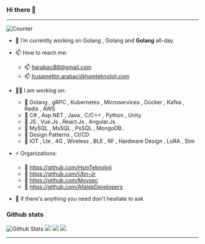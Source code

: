 ### Hi there 👋 

---

![Counter](https://komarev.com/ghpvc/?username=husamettinarabaci&style=flat-square&label=Profile%20Views)

- 🔭 I’m currently working on Golang , Golang and <b>Golang</b> all-day.
- 📫 How to reach me: 
  - 📫 harabaci88@gmail.com
  - 📫 husamettin.arabaci@hsmteknoloji.com
  
- 👨‍💻 I am working on:
  - 📌 Golang , gRPC , Kubernetes , Microservices , Docker , Kafka , Redis , AWS
  - 📌 C# , Asp.NET , Java , C/C++ , Python , Unity
  - 📌 JS , Vue.Js , React.Js , Angular.Js
  - 📌 MySQL , MsSQL , PsSQL , MongoDB..
  - 📌 Design Patterns , CI/CD
  - 📌 IOT , Lte , 4G , Wireless , BLE , RF , Hardware Design , LoRA , Stm

- ⚡ Organizations:
  - 📌 https://github.com/HsmTeknoloji
  - 📌 https://github.com/Ubn-Jr
  - 📌 https://github.com/Movsec
  - 📌 https://github.com/AfatekDevelopers
  
- 💬 if there's anything you need don't hesitate to ask

<!-- <div align="center"> -->
### Github stats


![Github Stats](https://github-readme-stats.vercel.app/api?username=husamettinarabaci&show_icons=true&theme=default&hide_border=false&locale=en)
![](https://github-profile-summary-cards.vercel.app/api/cards/profile-details?username=husamettinarabaci&theme=github)
![](https://github-profile-summary-cards.vercel.app/api/cards/stats?username=husamettinarabaci&theme=github)
![](https://github-profile-summary-cards.vercel.app/api/cards/productive-time?username=husamettinarabaci&theme=github)

---
